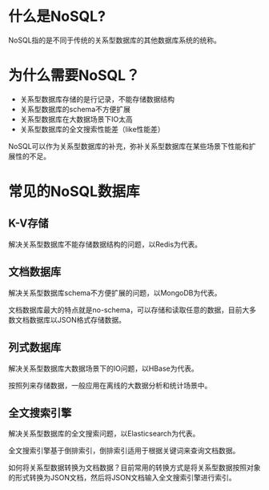 # 什么是NoSQL?
NoSQL指的是不同于传统的关系型数据库的其他数据库系统的统称。

# 为什么需要NoSQL？
- 关系型数据库存储的是行记录，不能存储数据结构
- 关系型数据库的schema不方便扩展
- 关系型数据库在大数据场景下IO太高
- 关系型数据库的全文搜索性能差（like性能差）

NoSQL可以作为关系型数据库的补充，弥补关系型数据库在某些场景下性能和扩展性的不足。

# 常见的NoSQL数据库
## K-V存储
解决关系型数据库不能存储数据结构的问题，以Redis为代表。

## 文档数据库
解决关系型数据库schema不方便扩展的问题，以MongoDB为代表。

文档数据库最大的特点就是no-schema，可以存储和读取任意的数据，目前大多数文档数据库以JSON格式存储数据。

## 列式数据库
解决关系型数据库大数据场景下的IO问题，以HBase为代表。

按照列来存储数据，一般应用在离线的大数据分析和统计场景中。

## 全文搜索引擎
解决关系型数据库的全文搜索问题，以Elasticsearch为代表。

全文搜索引擎基于倒排索引，倒排索引适用于根据关键词来查询文档数据。

如何将关系型数据转换为文档数据？目前常用的转换方式是将关系型数据按照对象的形式转换为JSON文档，然后将JSON文档输入全文搜索引擎进行索引。